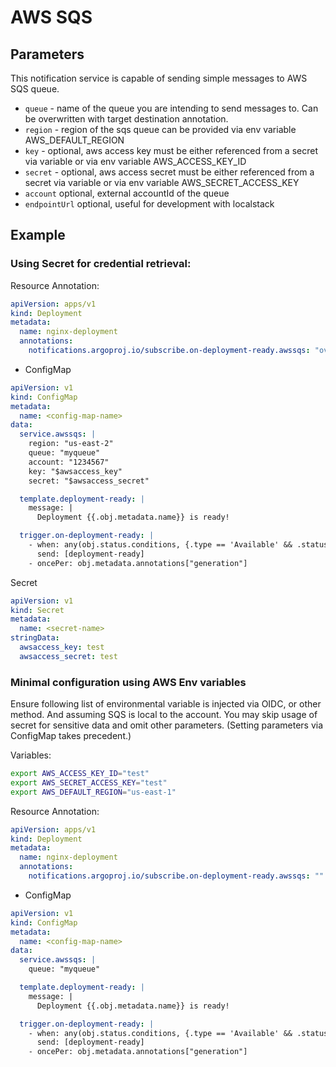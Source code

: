 # AWS SQS 

## Parameters

This notification service is capable of sending simple messages to AWS SQS queue. 

* `queue` - name of the queue you are intending to send messages to. Can be overwritten with target destination annotation.
* `region` - region of the sqs queue can be provided via env variable AWS_DEFAULT_REGION
* `key` - optional, aws access key must be either referenced from a secret via variable or via env variable AWS_ACCESS_KEY_ID
* `secret` - optional, aws access secret must be either referenced from a secret via variable or via env variable AWS_SECRET_ACCESS_KEY
* `account` optional, external accountId of the queue
* `endpointUrl` optional, useful for development with localstack

## Example

### Using Secret for credential retrieval:

Resource Annotation:
```yaml
apiVersion: apps/v1
kind: Deployment
metadata:
  name: nginx-deployment
  annotations:
    notifications.argoproj.io/subscribe.on-deployment-ready.awssqs: "overwrite-myqueue"
```

* ConfigMap
```yaml
apiVersion: v1
kind: ConfigMap
metadata:
  name: <config-map-name>
data:
  service.awssqs: |
    region: "us-east-2"
    queue: "myqueue"
    account: "1234567"
    key: "$awsaccess_key"
    secret: "$awsaccess_secret"

  template.deployment-ready: |
    message: |
      Deployment {{.obj.metadata.name}} is ready!

  trigger.on-deployment-ready: |
    - when: any(obj.status.conditions, {.type == 'Available' && .status == 'True'})
      send: [deployment-ready]
    - oncePer: obj.metadata.annotations["generation"]

```
 Secret
```yaml
apiVersion: v1
kind: Secret
metadata:
  name: <secret-name>
stringData:
  awsaccess_key: test
  awsaccess_secret: test
```


### Minimal configuration using AWS Env variables

Ensure following list of environmental variable is injected via OIDC, or other method. And assuming SQS is local to the account.
You may skip usage of secret for sensitive data and omit other parameters. (Setting parameters via ConfigMap takes precedent.)

Variables:

```bash
export AWS_ACCESS_KEY_ID="test"
export AWS_SECRET_ACCESS_KEY="test"
export AWS_DEFAULT_REGION="us-east-1"
```

Resource Annotation:
```yaml
apiVersion: apps/v1
kind: Deployment
metadata:
  name: nginx-deployment
  annotations:
    notifications.argoproj.io/subscribe.on-deployment-ready.awssqs: ""
```

* ConfigMap
```yaml
apiVersion: v1
kind: ConfigMap
metadata:
  name: <config-map-name>
data:
  service.awssqs: |
    queue: "myqueue"

  template.deployment-ready: |
    message: |
      Deployment {{.obj.metadata.name}} is ready!

  trigger.on-deployment-ready: |
    - when: any(obj.status.conditions, {.type == 'Available' && .status == 'True'})
      send: [deployment-ready]
    - oncePer: obj.metadata.annotations["generation"]

```

